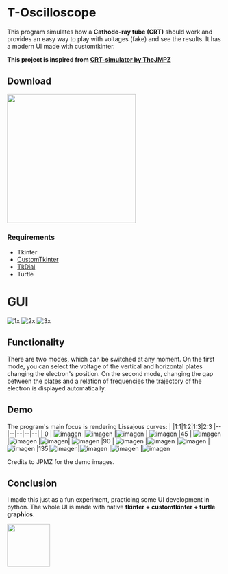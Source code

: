 # T-Oscilloscope
This program simulates how a **Cathode-ray tube (CRT)** should work and provides an easy way to play with voltages (fake) and see the results.
It has a modern UI made with customtkinter.

**This project is inspired from [CRT-simulator by TheJMPZ](https://github.com/TheJPMZ/CRT-simulator)**

## Download
[<img src="https://img.shields.io/badge/DOWNLOAD-T Oscilloscope-informational?&color=purple&logo=Python&logoColor=yellow&style=for-the-badge"  width="300">](https://github.com/Akascape/T-Oscilloscope/archive/refs/heads/main.zip)

### Requirements
- Tkinter
- [CustomTkinter](https://github.com/TomSchimansky/CustomTkinter)
- [TkDial](https://pypi.org/project/tkdial/)
- Turtle

# GUI
![1x](https://user-images.githubusercontent.com/89206401/202371943-b5547b07-1801-4c02-8c7d-46f37892c56f.png)
![2x](https://user-images.githubusercontent.com/89206401/202371959-4d481e8f-ef3c-4bb0-94f5-35e0fbf52924.png)
![3x](https://user-images.githubusercontent.com/89206401/202371967-74c9e36c-24a0-4ba3-98d3-ac938fa4c356.png)

## Functionality
There are two modes, which can be switched at any moment. On the first mode, you can select the voltage of the vertical and horizontal plates changing the electron's position. On the second mode, changing the gap between the plates and a relation of frequencies the trajectory of the electron is displayed automatically.

## Demo
The program's main focus is rendering Lissajous curves:
|   |1:1|1:2|1:3|2:3
|-- |--|--|--|--|
| 0 | ![imagen](https://user-images.githubusercontent.com/64183934/137271752-903bb165-2a63-449f-ad76-adb0a122a2c8.png) |![imagen](https://user-images.githubusercontent.com/64183934/137271779-0966bba7-ab18-4091-b5eb-0e6ec1072749.png) |![imagen](https://user-images.githubusercontent.com/64183934/137271798-50332db2-a682-4a6d-b6b1-ed466efa048c.png) | ![imagen](https://user-images.githubusercontent.com/64183934/137271827-852ec96f-93d6-4005-a53a-4c345374a51d.png)
|45 | ![imagen](https://user-images.githubusercontent.com/64183934/137272136-f3641c7b-b934-48bc-beb7-be88509ba367.png) |![imagen](https://user-images.githubusercontent.com/64183934/137272178-05649540-abcd-4cb8-a445-75388eb2783d.png) |![imagen](https://user-images.githubusercontent.com/64183934/137272215-d9409cab-f37f-4e0e-837f-280e24ccdcd3.png)| ![imagen](https://user-images.githubusercontent.com/64183934/137272242-1a1d403b-332a-4fa7-92b0-478994acdc47.png)
|90 | ![imagen](https://user-images.githubusercontent.com/64183934/137272473-300bb16c-15a0-4711-9e1b-0c0bd4b5a487.png) |![imagen](https://user-images.githubusercontent.com/64183934/137272496-417ec018-c343-4946-bdcc-9372b56ca1d8.png) |![imagen](https://user-images.githubusercontent.com/64183934/137272518-b69f5069-ff69-4032-b96b-80593c20df2b.png) |![imagen](https://user-images.githubusercontent.com/64183934/137272545-bea51c0a-e235-4b91-a410-d698b0cbd9aa.png)
|135|![imagen](https://user-images.githubusercontent.com/64183934/137272623-ee658ac1-4365-4efd-9580-9a0d6fcc4a87.png)|![imagen](https://user-images.githubusercontent.com/64183934/137272647-d4fe4b79-3075-4dac-82e0-7e9491126198.png) |![imagen](https://user-images.githubusercontent.com/64183934/137272681-e722ddda-ec8a-45b4-8c23-6c5532acee7e.png) |![imagen](https://user-images.githubusercontent.com/64183934/137272710-1c603bb0-476d-47b2-a9da-9bed0a9f9c7e.png)

Credits to JPMZ for the demo images.

## Conclusion
I made this just as a fun experiment, practicing some UI development in python. The whole UI is made with native **tkinter + customtkinter + turtle graphics**.

[<img src="https://img.shields.io/badge/LICENSE-MIT-informational?&color=yellow&style=for-the-badge" width="100">](https://github.com/Akascape/T-Oscilloscope/blob/main/LICENSE)
